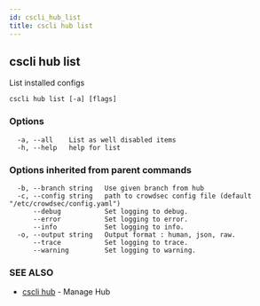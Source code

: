 ```yaml
---
id: cscli_hub_list
title: cscli hub list
---
```

## cscli hub list

List installed configs

```
cscli hub list [-a] [flags]
```

### Options

```
  -a, --all    List as well disabled items
  -h, --help   help for list
```

### Options inherited from parent commands

```
  -b, --branch string   Use given branch from hub
  -c, --config string   path to crowdsec config file (default "/etc/crowdsec/config.yaml")
      --debug           Set logging to debug.
      --error           Set logging to error.
      --info            Set logging to info.
  -o, --output string   Output format : human, json, raw.
      --trace           Set logging to trace.
      --warning         Set logging to warning.
```

### SEE ALSO

* [cscli hub](/docs/v1.0/cscli/cscli_hub)	 - Manage Hub

